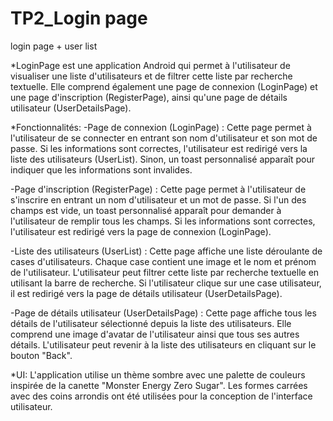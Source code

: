 # TP2_Login page
 login page + user list

*LoginPage est une application Android qui permet à l'utilisateur de visualiser une liste d'utilisateurs et de filtrer cette liste par recherche textuelle. Elle comprend également une page de connexion (LoginPage) et une page d'inscription (RegisterPage), ainsi qu'une page de détails utilisateur (UserDetailsPage).

*Fonctionnalités:
-Page de connexion (LoginPage) : Cette page permet à l'utilisateur de se connecter en entrant son nom d'utilisateur et son mot de passe. Si les informations sont correctes, l'utilisateur est redirigé vers la liste des utilisateurs (UserList). Sinon, un toast personnalisé apparaît pour indiquer que les informations sont invalides.

-Page d'inscription (RegisterPage) : Cette page permet à l'utilisateur de s'inscrire en entrant un nom d'utilisateur et un mot de passe. Si l'un des champs est vide, un toast personnalisé apparaît pour demander à l'utilisateur de remplir tous les champs. Si les informations sont correctes, l'utilisateur est redirigé vers la page de connexion (LoginPage).

-Liste des utilisateurs (UserList) : Cette page affiche une liste déroulante de cases d'utilisateurs. Chaque case contient une image et le nom et prénom de l'utilisateur. L'utilisateur peut filtrer cette liste par recherche textuelle en utilisant la barre de recherche. Si l'utilisateur clique sur une case utilisateur, il est redirigé vers la page de détails utilisateur (UserDetailsPage).

-Page de détails utilisateur (UserDetailsPage) : Cette page affiche tous les détails de l'utilisateur sélectionné depuis la liste des utilisateurs. Elle comprend une image d'avatar de l'utilisateur ainsi que tous ses autres détails. L'utilisateur peut revenir à la liste des utilisateurs en cliquant sur le bouton "Back".

*UI:
L'application utilise un thème sombre avec une palette de couleurs inspirée de la canette "Monster Energy Zero Sugar". Les formes carrées avec des coins arrondis ont été utilisées pour la conception de l'interface utilisateur.





